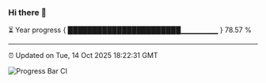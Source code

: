 ### Hi there 👋

⏳ Year progress { ███████████████████████▁▁▁▁▁▁▁ } 78.57 %

---

⏰ Updated on Tue, 14 Oct 2025 18:22:31 GMT

![Progress Bar CI](https://github.com/liununu/liununu/workflows/Progress%20Bar%20CI/badge.svg)
